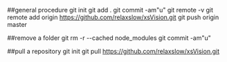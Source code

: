 ##general procedure
git init
git add .
git commit -am"u"
git remote -v 
git remote add origin https://github.com/relaxslow/xsVision.git
git push origin master

##remove a folder
git rm -r --cached node_modules 
git commit -am"u"

##pull a repository
git init
git pull  https://github.com/relaxslow/xsVision.git